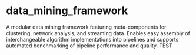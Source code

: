 # data_mining_framework
A modular data mining framework featuring meta-components for clustering, network analysis, and streaming data. Enables easy assembly of interchangeable algorithm implementations into pipelines and supports automated benchmarking of pipeline performance and quality.
TEST